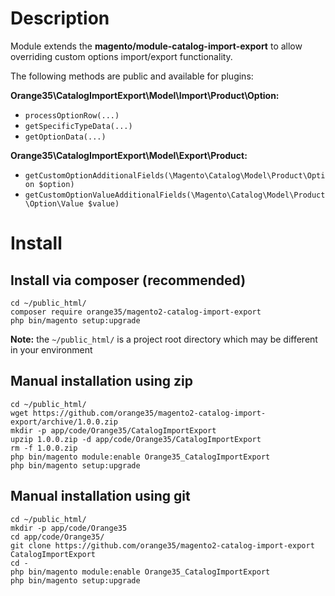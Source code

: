# Description

Module extends the **magento/module-catalog-import-export** to allow overriding custom options import/export functionality. 

The following methods are public and available for plugins:

**Orange35\CatalogImportExport\Model\Import\Product\Option:**

- `processOptionRow(...)`
- `getSpecificTypeData(...)` 
- `getOptionData(...)`

**Orange35\CatalogImportExport\Model\Export\Product:**

- `getCustomOptionAdditionalFields(\Magento\Catalog\Model\Product\Option $option)`
- `getCustomOptionValueAdditionalFields(\Magento\Catalog\Model\Product\Option\Value $value)` 

# Install

## Install via composer (recommended)
    cd ~/public_html/
    composer require orange35/magento2-catalog-import-export
    php bin/magento setup:upgrade

**Note:** the `~/public_html/` is a project root directory which may be different in your environment

## Manual installation using zip

    cd ~/public_html/
    wget https://github.com/orange35/magento2-catalog-import-export/archive/1.0.0.zip
    mkdir -p app/code/Orange35/CatalogImportExport
    upzip 1.0.0.zip -d app/code/Orange35/CatalogImportExport
    rm -f 1.0.0.zip
    php bin/magento module:enable Orange35_CatalogImportExport
    php bin/magento setup:upgrade

## Manual installation using git

    cd ~/public_html/
    mkdir -p app/code/Orange35
    cd app/code/Orange35/
    git clone https://github.com/orange35/magento2-catalog-import-export CatalogImportExport
    cd -
    php bin/magento module:enable Orange35_CatalogImportExport
    php bin/magento setup:upgrade
